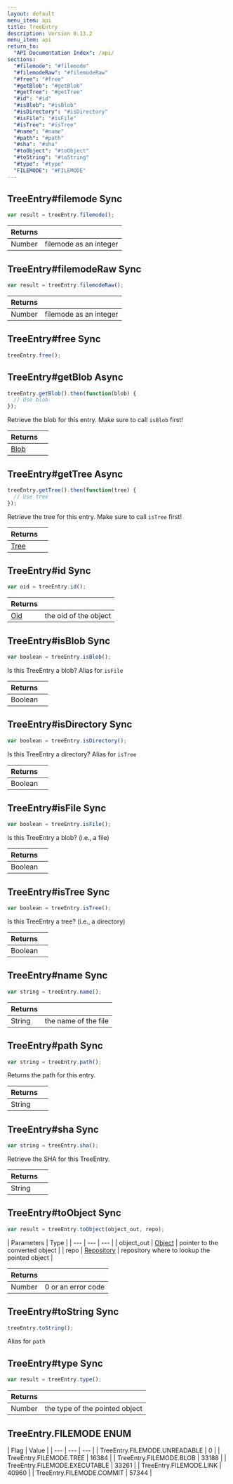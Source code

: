 ```yaml
---
layout: default
menu_item: api
title: TreeEntry
description: Version 0.13.2
menu_item: api
return_to:
  "API Documentation Index": /api/
sections:
  "#filemode": "#filemode"
  "#filemodeRaw": "#filemodeRaw"
  "#free": "#free"
  "#getBlob": "#getBlob"
  "#getTree": "#getTree"
  "#id": "#id"
  "#isBlob": "#isBlob"
  "#isDirectory": "#isDirectory"
  "#isFile": "#isFile"
  "#isTree": "#isTree"
  "#name": "#name"
  "#path": "#path"
  "#sha": "#sha"
  "#toObject": "#toObject"
  "#toString": "#toString"
  "#type": "#type"
  "FILEMODE": "#FILEMODE"
---
```


## <a name="filemode"></a><span>TreeEntry#</span>filemode <span class="tags"><span class="sync">Sync</span></span>

```js
var result = treeEntry.filemode();
```

| Returns |  |
| --- | --- |
| Number |  filemode as an integer |

## <a name="filemodeRaw"></a><span>TreeEntry#</span>filemodeRaw <span class="tags"><span class="sync">Sync</span></span>

```js
var result = treeEntry.filemodeRaw();
```

| Returns |  |
| --- | --- |
| Number |  filemode as an integer |

## <a name="free"></a><span>TreeEntry#</span>free <span class="tags"><span class="sync">Sync</span></span>

```js
treeEntry.free();
```

## <a name="getBlob"></a><span>TreeEntry#</span>getBlob <span class="tags"><span class="async">Async</span></span>

```js
treeEntry.getBlob().then(function(blob) {
  // Use blob
});
```

Retrieve the blob for this entry. Make sure to call `isBlob` first!

| Returns |  |
| --- | --- |
| [Blob](/api/blob/) |  |

## <a name="getTree"></a><span>TreeEntry#</span>getTree <span class="tags"><span class="async">Async</span></span>

```js
treeEntry.getTree().then(function(tree) {
  // Use tree
});
```

Retrieve the tree for this entry. Make sure to call `isTree` first!

| Returns |  |
| --- | --- |
| [Tree](/api/tree/) |  |

## <a name="id"></a><span>TreeEntry#</span>id <span class="tags"><span class="sync">Sync</span></span>

```js
var oid = treeEntry.id();
```

| Returns |  |
| --- | --- |
| [Oid](/api/oid/) |  the oid of the object |

## <a name="isBlob"></a><span>TreeEntry#</span>isBlob <span class="tags"><span class="sync">Sync</span></span>

```js
var boolean = treeEntry.isBlob();
```

Is this TreeEntry a blob? Alias for `isFile`

| Returns |  |
| --- | --- |
| Boolean |  |

## <a name="isDirectory"></a><span>TreeEntry#</span>isDirectory <span class="tags"><span class="sync">Sync</span></span>

```js
var boolean = treeEntry.isDirectory();
```

Is this TreeEntry a directory? Alias for `isTree`

| Returns |  |
| --- | --- |
| Boolean |  |

## <a name="isFile"></a><span>TreeEntry#</span>isFile <span class="tags"><span class="sync">Sync</span></span>

```js
var boolean = treeEntry.isFile();
```

Is this TreeEntry a blob? (i.e., a file)

| Returns |  |
| --- | --- |
| Boolean |  |

## <a name="isTree"></a><span>TreeEntry#</span>isTree <span class="tags"><span class="sync">Sync</span></span>

```js
var boolean = treeEntry.isTree();
```

Is this TreeEntry a tree? (i.e., a directory)

| Returns |  |
| --- | --- |
| Boolean |  |

## <a name="name"></a><span>TreeEntry#</span>name <span class="tags"><span class="sync">Sync</span></span>

```js
var string = treeEntry.name();
```

| Returns |  |
| --- | --- |
| String |  the name of the file |

## <a name="path"></a><span>TreeEntry#</span>path <span class="tags"><span class="sync">Sync</span></span>

```js
var string = treeEntry.path();
```

Returns the path for this entry.

| Returns |  |
| --- | --- |
| String |  |

## <a name="sha"></a><span>TreeEntry#</span>sha <span class="tags"><span class="sync">Sync</span></span>

```js
var string = treeEntry.sha();
```

Retrieve the SHA for this TreeEntry.

| Returns |  |
| --- | --- |
| String |  |

## <a name="toObject"></a><span>TreeEntry#</span>toObject <span class="tags"><span class="sync">Sync</span></span>

```js
var result = treeEntry.toObject(object_out, repo);
```

| Parameters | Type |
| --- | --- | --- |
| object_out | [Object](/api/object/) | pointer to the converted object |
| repo | [Repository](/api/repository/) | repository where to lookup the pointed object |

| Returns |  |
| --- | --- |
| Number |  0 or an error code |

## <a name="toString"></a><span>TreeEntry#</span>toString <span class="tags"><span class="sync">Sync</span></span>

```js
treeEntry.toString();
```

Alias for `path`

## <a name="type"></a><span>TreeEntry#</span>type <span class="tags"><span class="sync">Sync</span></span>

```js
var result = treeEntry.type();
```

| Returns |  |
| --- | --- |
| Number |  the type of the pointed object |

## <a name="FILEMODE"></a><span>TreeEntry.</span>FILEMODE <span class="tags"><span class="enum">ENUM</span></span>

| Flag | Value |
| --- | --- | --- |
| <span>TreeEntry.FILEMODE.</span>UNREADABLE | 0 |
| <span>TreeEntry.FILEMODE.</span>TREE | 16384 |
| <span>TreeEntry.FILEMODE.</span>BLOB | 33188 |
| <span>TreeEntry.FILEMODE.</span>EXECUTABLE | 33261 |
| <span>TreeEntry.FILEMODE.</span>LINK | 40960 |
| <span>TreeEntry.FILEMODE.</span>COMMIT | 57344 |

